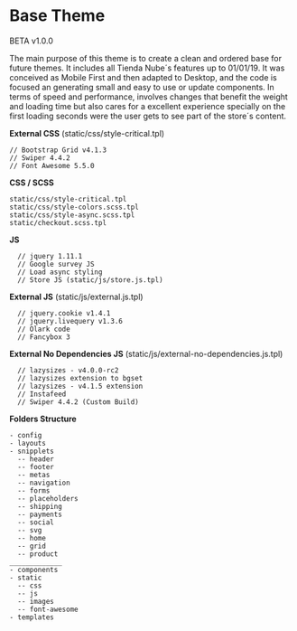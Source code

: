 # Base Theme
BETA v1.0.0

The main purpose of this theme is to create a clean and ordered base for future themes. It includes all Tienda Nube´s features up to 01/01/19.
It was conceived as Mobile First and then adapted to Desktop, and the code is focused an generating small and easy to use or update components.
In terms of speed and performance, involves changes that benefit the weight and loading time but also cares for a excellent experience specially on the first loading seconds were the user gets to see part of the store´s content.

**External CSS** (static/css/style-critical.tpl)
  ```
  // Bootstrap Grid v4.1.3
  // Swiper 4.4.2
  // Font Awesome 5.5.0
  ```
  
**CSS / SCSS**
  ```
  static/css/style-critical.tpl
  static/css/style-colors.scss.tpl
  static/css/style-async.scss.tpl
  static/checkout.scss.tpl
  ```
  
**JS**
  ```
	// jquery 1.11.1
	// Google survey JS
	// Load async styling
	// Store JS (static/js/store.js.tpl)
  ```
  
**External JS** (static/js/external.js.tpl)
  ```
	// jquery.cookie v1.4.1
	// jquery.livequery v1.3.6
	// Olark code
	// Fancybox 3
  ```
  
**External No Dependencies JS** (static/js/external-no-dependencies.js.tpl)
  ```
	// lazysizes - v4.0.0-rc2
	// lazysizes extension to bgset 
	// lazysizes - v4.1.5 extension
	// Instafeed
	// Swiper 4.4.2 (Custom Build)
  ```

**Folders Structure**
  ```
  - config
  - layouts
  - snipplets
    -- header
    -- footer
    -- metas
    -- navigation
    -- forms
    -- placeholders
    -- shipping
    -- payments
    -- social
    -- svg
    -- home
    -- grid
    -- product
  _____________
  - components
  - static
  	-- css
  	-- js
  	-- images
  	-- font-awesome
  - templates
  ```

